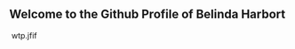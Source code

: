## Welcome to the Github Profile of Belinda Harbort
  <audio>"Phil Collins - In The Air Tonight [Audio HQ] HD mobilemp3.net.mp3"</audio> 
 
<img>
wtp.jfif
</img>


<script 
alert('I love you, my gorilla.');


<strong> THIS IS MY FIRST WEBPAGE </strong>

<p>You can use the [editor on GitHub](https://github.com/B-Harb/Page/edit/master/README.md) to maintain and preview the content for your website in Markdown files.</p>

Whenever you commit to this repository, GitHub Pages will run [Jekyll](https://jekyllrb.com/) to rebuild the pages in your site, from the content in your Markdown files.

### Markdown

Markdown is a lightweight and easy-to-use syntax for styling your writing. It includes conventions for

```markdown
Syntax highlighted code block

# Header 1
## Header 2
### Header 3

- Bulleted
- List

1. Numbered
2. List

**Bold** and _Italic_ and `Code` text

[Link](url) and ![Image](src)
```

For more details see [GitHub Flavored Markdown](https://guides.github.com/features/mastering-markdown/).

### Jekyll Themes

Your Pages site will use the layout and styles from the Jekyll theme you have selected in your [repository settings](https://github.com/B-Harb/Page/settings). The name of this theme is saved in the Jekyll `_config.yml` configuration file.

### Support or Contact

Having trouble with Pages? Check out our [documentation](https://help.github.com/categories/github-pages-basics/) or [contact support](https://github.com/contact) and we’ll help you sort it out.
